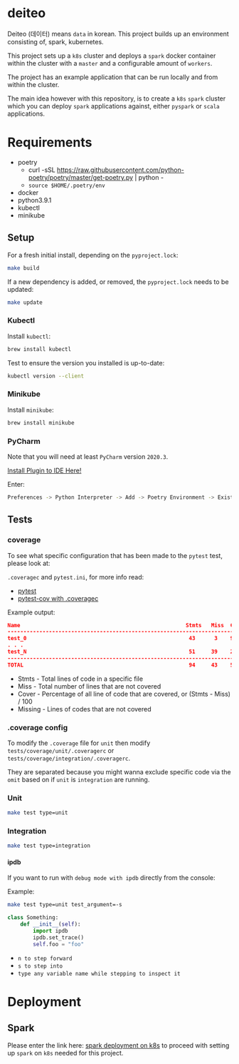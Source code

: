 # deiteo

Deiteo (데이터) means `data` in korean. This project builds up an environment consisting of, spark,
kubernetes.

This project sets up a `k8s` cluster and deploys a `spark` docker container within the cluster with a `master` and 
a configurable amount of `workers`.

The project has an example application that can be run locally and from within the cluster.

The main idea however with this repository, is to create a `k8s` `spark` cluster which you can deploy `spark` applications against, either `pyspark` or `scala` applications.

# Requirements

* poetry
    * curl -sSL https://raw.githubusercontent.com/python-poetry/poetry/master/get-poetry.py | python -
    * `source $HOME/.poetry/env`
* docker
* python3.9.1
* kubectl
* minikube

## Setup

For a fresh initial install, depending on the `pyproject.lock`:

```bash
make build
```

If a new dependency is added, or removed, the `pyproject.lock` needs to be updated:

```bash
make update
```

### Kubectl

Install `kubectl`:
```bash
brew install kubectl
```

Test to ensure the version you installed is up-to-date:
```bash
kubectl version --client
```

### Minikube

Install `minikube`:
```bash
brew install minikube
```

### PyCharm

Note that you will need at least `PyCharm` version `2020.3`.

[Install Plugin to IDE Here!](https://plugins.jetbrains.com/plugin/14307-poetry)

Enter:

```bash
Preferences -> Python Interpreter -> Add -> Poetry Environment -> Existing Environment (`if you ran make build it will automatically find it`)
```

## Tests

### coverage

To see what specific configuration that has been made to the `pytest` test, please look at:

`.coveragec` and `pytest.ini`, for more info read:

* [pytest](https://readthedocs.org/projects/pytest-cov/downloads/pdf/latest/)
* [pytest-cov with .coveragec](https://pytest-cov.readthedocs.io/en/latest/config.html)

Example output:
```json
Name                                                    Stmts   Miss  Cover   Missing
-------------------------------------------------------------------------------------
test_0                                                   43      3    93%   34-35, 39
. . .
test_N                                                   51     39    24%   21-30
-------------------------------------------------------------------------------------
TOTAL                                                    94     43    51%
```

* Stmts - Total lines of code in a specific file
* Miss - Total number of lines that are not covered
* Cover - Percentage of all line of code that are covered, or (Stmts - Miss) / 100
* Missing - Lines of codes that are not covered

### .coverage config

To modify the `.coverage` file for `unit` then modify `tests/coverage/unit/.coveragerc` or
`tests/coverage/integration/.coveragerc`.

They are separated because you might wanna exclude specific code via the `omit` based on if `unit` is `integration`
are running.

### Unit

```bash
make test type=unit
```

### Integration

```bash
make test type=integration
```

#### ipdb

If you want to run with `debug mode with ipdb` directly from the console:

Example:
```bash
make test type=unit test_argument=-s
```

```python
class Something:
    def __init__(self):
        import ipdb
        ipdb.set_trace()
        self.foo = "foo"
```

* `n to step forward`
* `s to step into`
* `type any variable name while stepping to inspect it`

# Deployment

## Spark

Please enter the link here: [spark deployment on k8s](deploy/k8s/spark/README.md) to proceed with
setting up `spark` on `k8s` needed for this project.
